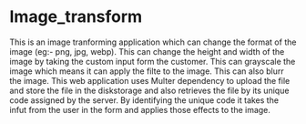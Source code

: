 # Image_transform
 
This is an image tranforming application which can change the format of the image (eg:- png, jpg, webp).
This can change the height and width of the image by taking the custom input form the customer.
This can grayscale the image which means it can apply the filte to the image.
This can also blurr the image.
This web application uses Multer dependency to upload the file and store the file in the diskstorage and also retrieves the file by its unique code assigned by the server.
By identifying the unique code it takes the infut from the user in the form and applies those effects to the image.
